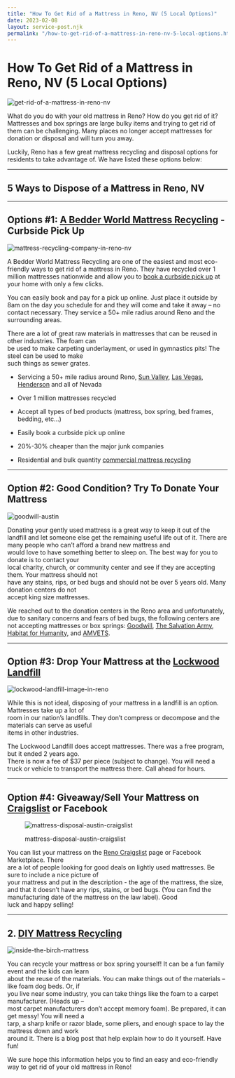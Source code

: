 ```yaml
---
title: "How To Get Rid of a Mattress in Reno, NV (5 Local Options)"
date: 2023-02-08
layout: service-post.njk
permalink: "/how-to-get-rid-of-a-mattress-in-reno-nv-5-local-options.html"
---
```


# How To Get Rid of a Mattress in Reno, NV (5 Local Options)

![get-rid-of-a-mattress-in-reno-nv](/filtered-images/Most-Attractive-Youtube-Thumbnail-2023-02-08T092438.257-1024x576.png)

What do you do with your old mattress in Reno? How do you get rid of it? Mattresses and box springs are large bulky items and trying to get rid of them can be challenging. Many places no longer accept mattresses for donation or disposal and will turn you away.

Luckily, Reno has a few great mattress recycling and disposal options for residents to take advantage of. We have listed these options below:

* * *

## 5 Ways to Dispose of a Mattress in Reno, NV

* * *

## Options #1: [A Bedder World Mattress Recycling](https://www.abedderworld.com/Reno-NV) - Curbside Pick Up

![mattress-recycling-company-in-reno-nv](/filtered-images/Screen-Shot-2023-02-08-at-8.57.28-AM-1024x486.png)

A Bedder World Mattress Recycling are one of the easiest and most eco-friendly ways to get rid of a mattress in Reno. They have recycled over 1 million mattresses nationwide and allow you to [book a curbside pick up](https://www.abedderworld.com/Reno-NV) at your home with only a few clicks.

You can easily book and pay for a pick up online. Just place it outside by 8am on the day you schedule for and they will come and take it away – no contact necessary. They service a 50+ mile radius around Reno and the surrounding areas.

There are a lot of great raw materials in mattresses that can be reused in other industries. The foam can  
be used to make carpeting underlayment, or used in gymnastics pits! The steel can be used to make  
such things as sewer grates.

- Servicing a 50+ mile radius around Reno, [Sun Valley](https://www.abedderworld.com/Sun-Valley-NV), [Las Vegas](https://www.abedderworld.com/Las-Vegas-NV), [Henderson](https://www.abedderworld.com/how-to-get-rid-of-a-mattress-in-henderson-nv.html/) and all of Nevada

- Over 1 million mattresses recycled

- Accept all types of bed products (mattress, box spring, bed frames, bedding, etc...)

- Easily book a curbside pick up online

- 20%-30% cheaper than the major junk companies

- Residential and bulk quantity [commercial mattress recycling](https://www.abedderworld.com/commercial/)

* * *

## Option #2: Good Condition? Try To Donate Your Mattress

![goodwill-austin](/filtered-images/download-1.png)

Donating your gently used mattress is a great way to keep it out of the landfill and let someone else get the remaining useful life out of it. There are many people who can’t afford a brand new mattress and  
would love to have something better to sleep on. The best way for you to donate is to contact your  
local charity, church, or community center and see if they are accepting them. Your mattress should not  
have any stains, rips, or bed bugs and should not be over 5 years old. Many donation centers do not  
accept king size mattresses.

We reached out to the donation centers in the Reno area and unfortunately, due to sanitary concerns and fears of bed bugs, the following centers are not accepting mattresses or box springs: [Goodwill](https://www.abedderworld.com/does-goodwill-take-mattresses-4-alternative-options.html/), [The Salvation Army](https://reno.salvationarmy.org/), [Habitat for Humanity](http://www.habitatforhumanityreno.org/), and [AMVETS](https://www.amvets.org/).

* * *

## Option #3: Drop Your Mattress at the [Lockwood Landfill](https://lockwoodlandfill.wm.com/index.jsp)

![lockwood-landfill-image-in-reno](/filtered-images/Screen-Shot-2023-02-08-at-9.14.58-AM-1024x207.png)

While this is not ideal, disposing of your mattress in a landfill is an option. Mattresses take up a lot of  
room in our nation’s landfills. They don’t compress or decompose and the materials can serve as useful  
items in other industries.

The Lockwood Landfill does accept mattresses. There was a free program, but it ended 2 years ago.  
There is now a fee of $37 per piece (subject to change). You will need a truck or vehicle to transport the mattress there. Call ahead for hours.

* * *

## Option #4: Giveaway/Sell Your Mattress on [Craigslist](https://reno.craigslist.org/) or Facebook

<figure>

![mattress-disposal-austin-craigslist](/filtered-images/Screen-Shot-2019-12-11-at-8.06.07-AM-edited.png)

<figcaption>

mattress-disposal-austin-craigslist

</figcaption>

</figure>

You can list your mattress on the [Reno Craigslist](https://reno.craigslist.org/) page or Facebook Marketplace. There  
are a lot of people looking for good deals on lightly used mattresses. Be sure to include a nice picture of  
your mattress and put in the description - the age of the mattress, the size, and that it doesn’t have any rips, stains, or bed bugs. (You can find the manufacturing date of the mattress on the law label). Good  
luck and happy selling!

* * *

## 2\. [DIY Mattress Recycling](https://www.abedderworld.com/how-to-recycle-a-mattress/)

![inside-the-birch-mattress](/filtered-images/IMG_4265-2-768x1024.jpeg)

You can recycle your mattress or box spring yourself! It can be a fun family event and the kids can learn  
about the reuse of the materials. You can make things out of the materials – like foam dog beds. Or, if  
you live near some industry, you can take things like the foam to a carpet manufacturer. (Heads up –  
most carpet manufacturers don’t accept memory foam). Be prepared, it can get messy! You will need a  
tarp, a sharp knife or razor blade, some pliers, and enough space to lay the mattress down and work  
around it. There is a blog post that help explain how to do it yourself. Have fun!

We sure hope this information helps you to find an easy and eco-friendly way to get rid of your old mattress in Reno!
